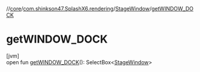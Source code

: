 //[core](../../../index.md)/[com.shinkson47.SplashX6.rendering](../index.md)/[StageWindow](index.md)/[getWINDOW_DOCK](get-w-i-n-d-o-w_-d-o-c-k.md)

# getWINDOW_DOCK

[jvm]\
open fun [getWINDOW_DOCK](get-w-i-n-d-o-w_-d-o-c-k.md)(): SelectBox&lt;[StageWindow](index.md)&gt;
